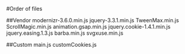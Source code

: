 #Order of files

##Vendor
modernizr-3.6.0.min.js
jquery-3.3.1.min.js
TweenMax.min.js
ScrollMagic.min.js
animation.gsap.min.js
jquery.cookie-1.4.1.min.js
jquery.easing.1.3.js
barba.min.js
svgxuse.min.js

##Custom
main.js
customCookies.js
